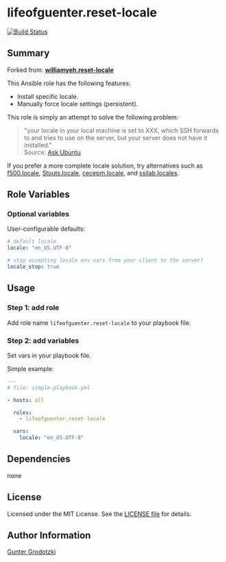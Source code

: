 # lifeofguenter.reset-locale

[![Build Status](https://travis-ci.com/lifeofguenter/ansible-role-reset-locale.svg?branch=master)](https://travis-ci.com/lifeofguenter/ansible-role-reset-locale)

## Summary

Forked from: **[williamyeh.reset-locale](https://galaxy.ansible.com/list#/roles/2716)**

This Ansible role has the following features:

 - Install specific locale.
 - Manually force locale settings (persistent).

This role is simply an attempt to solve the following problem:

> "your locale in your local machine is set to XXX, which SSH forwards to and tries to use on the server, but your server does not have it installed."  
> Source: [Ask Ubuntu](http://askubuntu.com/questions/144235/locale-variables-have-no-effect-in-remote-shell-perl-warning-setting-locale-f)


If you prefer a more complete locale solution, try alternatives such as [f500.locale](https://galaxy.ansible.com/list#/roles/647), [Stouts.locale](https://galaxy.ansible.com/list#/roles/828), [cecepm.locale](https://galaxy.ansible.com/list#/roles/2188), and [ssilab.locales](https://galaxy.ansible.com/list#/roles/1515).


## Role Variables

### Optional variables

User-configurable defaults:

```yaml
# default locale
locale: "en_US.UTF-8"

# stop accepting locale env vars from your client to the server?
locale_stop: true
```


## Usage

### Step 1: add role

Add role name `lifeofguenter.reset-locale` to your playbook file.


### Step 2: add variables

Set vars in your playbook file.

Simple example:

```yaml
---
# file: simple-playbook.yml

- hosts: all

  roles:
    - lifeofguenter.reset-locale

  vars:
    locale: "en_US.UTF-8"
```


## Dependencies

none

## License

Licensed under the MIT License. See the [LICENSE file](LICENSE) for details.

## Author Information

[Gunter Grodotzki](https://lifeofguenter.de)
